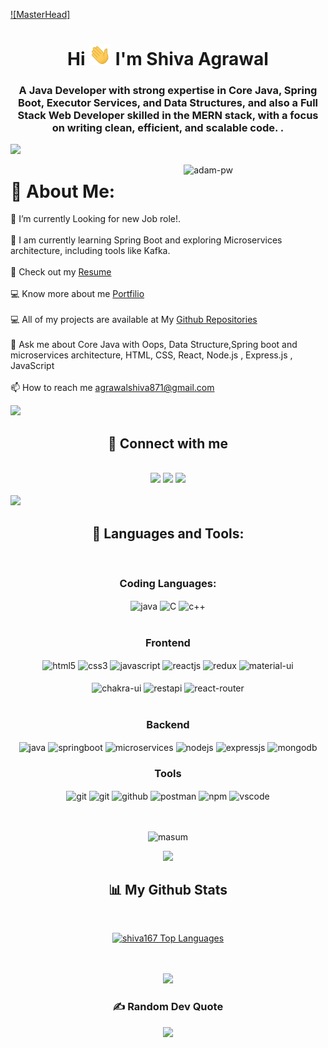 
<!--
**shiva167/shiva167** is a ✨ _special_ ✨ repository because its `README.md` (this file) appears on your GitHub profile.

<!----------------------------------- Banner Section ------------------------------------>

[![MasterHead]](https://shiva167.github.io/MyPortfoliowebsite.github.io/)

<!----------------------------------- Heading Section ------------------------------------>
<h1 align="center">
    Hi
    <img src="https://raw.githubusercontent.com/ABSphreak/ABSphreak/master/gifs/Hi.gif" width="35">
    I'm Shiva Agrawal
</h1>

<!----------------------------------- About Section ------------------------------------>

<h3 align="center">A Java Developer with strong expertise in Core Java, Spring Boot, Executor Services, and Data Structures, and also a Full Stack Web Developer skilled in the MERN stack, with a focus on writing clean, efficient, and scalable code.
.</h3>


<img src="https://raw.githubusercontent.com/andreasbm/readme/master/assets/lines/colored.png">

<p><img  align="right" src="https://github.com/Adam-pw/Adam-pw/blob/main/animation_500_kxa883sd.gif" alt="adam-pw" width="45%" /></p>

# 💫 About Me:

🔭 I’m currently Looking for new Job role!.<br>
<br>🌱 I am currently learning Spring Boot and exploring Microservices architecture, including tools like Kafka.<br>
<br>📄 Check out my [Resume](https://drive.google.com/file/d/1Peef7PWULkrLVzB4pxHsymHso7gx-8bm/view?usp=drive_link)<br>
<br>💻 Know more about me [Portfilio](https://shiva167.github.io/MyPortfoliowebsite.github.io/)<br>
<br>💻 All of my projects are available at My [Github Repositories](https://github.com/shiva167/)<br>
<br>💬 Ask me about Core Java with Oops, Data Structure,Spring boot and microservices architecture, HTML, CSS, React, Node.js , Express.js , JavaScript<br>
<br>📫 How to reach me agrawalshiva871@gmail.com<br>

<img src="https://raw.githubusercontent.com/andreasbm/readme/master/assets/lines/colored.png">

<h2 align="center">📱 Connect with me</h2>
<br />
<div align="center">
  <a target="_blank" href="https://www.linkedin.com/in/shiva-agrawal/"> <img src="https://img.shields.io/badge/LinkedIn-0077B5?style=for-the-badge&logo=linkedin&logoColor=white" /></a>
<a target="_blank" href="mailto: agrawalshiva871@gmail.com"><img src="https://img.shields.io/badge/Gmail-D14836?style=for-the-badge&logo=gmail&logoColor=white" /></a>
  <a target="_blank" href="https://github.com/shiva167/"><img src="https://img.shields.io/badge/GitHub-100000?style=for-the-badge&logo=github&logoColor=white" /></a>
</div>
<br/>

<img src="https://raw.githubusercontent.com/andreasbm/readme/master/assets/lines/colored.png">

<h2 align="center">🚀 Languages and Tools:</h2>
<br/>

<div align="center">
 
 <div align="center"><h3 align="center">Coding Languages:</h3>
<img src="https://img.shields.io/badge/java-593D88?style=for-the-badge&logo=JAVA&logoColor=blue" align="center" alt="java">
<img src="https://img.shields.io/badge/-CA4245?style=for-the-badge&logo=C&logoColor=white" align="center" alt="C">
<img src="https://img.shields.io/badge/C++-%22EA4F26.svg?style=for-the-badge&logo=C++&logoColor=blue" align="center" alt="c++">

 </div>
<br/>
<div align="center">
 
 <div align="center"><h3 align="center">Frontend</h3>
<img src="https://img.shields.io/badge/html5-%23E34F26.svg?style=for-the-badge&logo=html5&logoColor=white" align="center" alt="html5">
<img src = "https://img.shields.io/badge/css3-%231572B6.svg?style=for-the-badge&logo=css3&logoColor=white" align="center" alt="css3">
<img src ="https://img.shields.io/badge/javascript-%23323330.svg?style=for-the-badge&logo=javascript&logoColor=%23F7DF1E" align="center" alt="javascript">
<img src="https://img.shields.io/badge/React-20232A?style=for-the-badge&logo=react&logoColor=61DAFB"  align="center" alt="reactjs" />
<img src="https://img.shields.io/badge/Redux-593D88?style=for-the-badge&logo=redux&logoColor=white"  align="center" alt="redux" />
<img src="https://img.shields.io/badge/Material%20UI-007FFF?style=for-the-badge&logo=mui&logoColor=white"  align="center" alt="material-ui"/>
<br/>
<br/>
  <img src = "https://img.shields.io/badge/chakra ui-%234ED1C5.svg?style=for-the-badge&logo=chakraui&logoColor=white" align="center" alt="chakra-ui"/>
  <img src="https://img.shields.io/badge/rest api-%23000000.svg?style=for-the-badge&logo=flask&logoColor=white" align="center" alt="restapi"/>
  <img src="https://img.shields.io/badge/React_Router-CA4245?style=for-the-badge&logo=react-router&logoColor=white"  align="center" alt="react-router" />
  
</div>
 <br/>
<div align="center">
  <h3 align="center">Backend</h3> 

  <img src="https://img.shields.io/badge/Java-007396?style=for-the-badge&logo=openjdk&logoColor=white" align="center" alt="java"/>
  <img src="https://img.shields.io/badge/Spring%20Boot-6DB33F?style=for-the-badge&logo=springboot&logoColor=white" align="center" alt="springboot"/>
  <img src="https://img.shields.io/badge/Microservices-FF6F00?style=for-the-badge&logo=architect&logoColor=white" align="center" alt="microservices"/>
  <img src="https://img.shields.io/badge/Node.js-339933?style=for-the-badge&logo=nodedotjs&logoColor=white" align="center" alt="nodejs"/>
  <img src="https://img.shields.io/badge/Express.js-000000?style=for-the-badge&logo=express&logoColor=white" align="center" alt="expressjs"/>
  <img src="https://img.shields.io/badge/MongoDB-4EA94B?style=for-the-badge&logo=mongodb&logoColor=white" align="center" alt="mongodb"/>

</div>


  
  <div align="center"><h3 align="center">Tools</h3> 
   <img src="https://img.shields.io/badge/heroku-%23430098.svg?style=for-the-badge&logo=heroku&logoColor=white" align="center" alt="git"/>
   <img src="https://img.shields.io/badge/vercel-%23000000.svg?style=for-the-badge&logo=vercel&logoColor=whit" align="center" alt="git"/>
<img src="https://img.shields.io/badge/GitHub-100000?style=for-the-badge&logo=github&logoColor=white"  align="center" alt="github"/>
<img src ="https://img.shields.io/badge/Postman-FF6C37?style=for-the-badge&logo=postman&logoColor=white" align="center" alt="postman">
<img src = "https://img.shields.io/badge/NPM-%23000000.svg?style=for-the-badge&logo=npm&logoColor=white" align="center" alt="npm">
   <img src="https://img.shields.io/badge/Visual%20Studio-5C2D91.svg?style=for-the-badge&logo=visual-studio&logoColor=white"  align="center" alt="vscode"/>
   <br/>
 </div>
</div>

<br/>
<br/>
  
<p align="center"> <img src="https://komarev.com/ghpvc/?username=shiva167&label=Profile%20views&color=0e75b6&style=flat" alt="masum" /> </p>

<img src="https://raw.githubusercontent.com/andreasbm/readme/master/assets/lines/colored.png">

<h2 align="center">📊 My Github Stats</h2>
   <br/>   
    <p align="center">      
  <a href="https://github.com/shiva167/github-readme-stats"><img alt="shiva167 Top Languages" src="https://github-readme-stats.vercel.app/api/top-langs/?username=shiva167&langs_count=8&count_private=true&layout=compact&theme=react&hide_border=true&bg_color=0D1117" /></a>
      </p>      
   

  <br/>

<br/>

<img src="https://raw.githubusercontent.com/andreasbm/readme/master/assets/lines/colored.png">
<br/>

### ✍️ Random Dev Quote

![](https://quotes-github-readme.vercel.app/api?type=horizontal&theme=radical)
